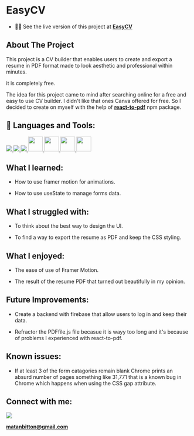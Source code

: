 # EasyCV

- 👨‍💻 See the live version of this project at **[EasyCV](https://matanbitton.github.io/cv-app/)**

## About The Project

This project is a CV builder that enables users to create and export a resume in PDF format made to look aesthetic and professional within minutes.

it is completely free.

The idea for this project came to mind after searching online for a free and easy to use CV builder.
I didn't like that ones Canva offered for free.
So I decided to create on myself with the help of **[react-to-pdf](https://www.npmjs.com/package/react-to-pdf)** npm package.

## 🚀 Languages and Tools:

<p align="left"> 
    <a href="https://developer.mozilla.org/en-US/docs/Web/JavaScript" target="_blank"> <img src="https://img.icons8.com/color/48/000000/javascript.png"/> </a> 
    <a href="https://www.w3.org/html/" target="_blank"> <img src="https://img.icons8.com/color/48/000000/html-5.png"/> </a> 
    <a href="https://www.w3schools.com/css/" target="_blank"> <img src="https://img.icons8.com/color/48/000000/css3.png"/> </a> 
     <a href="https://reactjs.org/"> <img src="https://upload.wikimedia.org/wikipedia/commons/thumb/a/a7/React-icon.svg/2300px-React-icon.svg.png" style = "width: 40px"> </a>
       <a href="https://tailwindcss.com/"> <img src="https://upload.wikimedia.org/wikipedia/commons/thumb/d/d5/Tailwind_CSS_Logo.svg/2048px-Tailwind_CSS_Logo.svg.png" style = "width: 40px"> </a>
   <a href="https://webpack.js.org/"> <img src="https://webpack.js.org/icon-pwa-512x512.d3dae4189855b3a72ff9.png" style = "width: 40px"> </a>
   <a href="https://www.framer.com/?utm_source=google&utm_medium=adwords&utm_campaign=TW-WW-All-GS-UA-Traffic-20190326-Brand.Bmm_WW-All-GS-KEY-x-1399-Brand.Bmm-Framer" > <img src="https://pagepro.co/blog/wp-content/uploads/2020/03/framer-motion.png" style = "width: 40px"> </a>
</p>

## What I learned:

- How to use framer motion for animations.

- How to use useState to manage forms data.

## What I struggled with:

- To think about the best way to design the UI.

- To find a way to export the resume as PDF and keep the CSS styling.

## What I enjoyed:

- The ease of use of Framer Motion.

- The result of the resume PDF that turned out beautifully in my opinion.

## Future Improvements:

- Create a backend with firebase that allow users to log in and keep their data.

- Refractor the PDFfile.js file becasue it is wayy too long and it's because of problems I experienced with react-to-pdf.

## Known issues:

- If at least 3 of the form catagories remain blank Chrome prints an absurd number of pages something like 31,771 that is a known bug in Chrome which happens when using the CSS gap attribute.

## Connect with me:

<p align="left">

<a href = "https://www.linkedin.com/in/matan-bitton-90a054210/"><img src="https://img.icons8.com/fluent/48/000000/linkedin.png"/></a>

**matanbitton@gmail.com**
